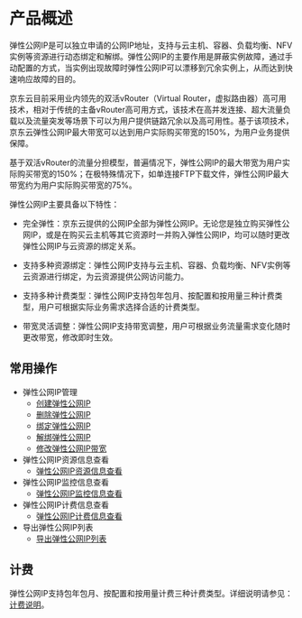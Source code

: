# 产品概述

弹性公网IP是可以独立申请的公网IP地址，支持与云主机、容器、负载均衡、NFV实例等资源进行动态绑定和解绑。弹性公网IP的主要作用是屏蔽实例故障，通过手动配置的方式，当实例出现故障时弹性公网IP可以漂移到冗余实例上，从而达到快速响应故障的目的。

京东云目前采用业内领先的双活vRouter（Virtual Router，虚拟路由器）高可用技术，相对于传统的主备vRouter高可用方式，该技术在高并发连接、超大流量负载以及流量突发等场景下可以为用户提供链路冗余以及高可用性。基于该项技术，京东云弹性公网IP最大带宽可以达到用户实际购买带宽的150%，为用户业务提供保障。

基于双活vRouter的流量分担模型，普遍情况下，弹性公网IP的最大带宽为用户实际购买带宽的150%；在极特殊情况下，如单连接FTP下载文件，弹性公网IP最大带宽约为用户实际购买带宽的75%。

弹性公网IP主要具备以下特性：

* 完全弹性：京东云提供的公网IP全部为弹性公网IP。无论您是独立购买弹性公网IP，或是在购买云主机等其它资源时一并购入弹性公网IP，均可以随时更改弹性公网IP与云资源的绑定关系。

* 支持多种资源绑定：弹性公网IP支持与云主机、容器、负载均衡、NFV实例等云资源进行绑定，为云资源提供公网访问能力。

* 支持多种计费类型：弹性公网IP支持包年包月、按配置和按用量三种计费类型，用户可根据实际业务需求选择合适的计费类型。

* 带宽灵活调整：弹性公网IP支持带宽调整，用户可根据业务流量需求变化随时更改带宽，修改即时生效。

## 常用操作

- 弹性公网IP管理
	- [创建弹性公网IP](../Operation-Guide/Elastic-IP-Management/Create-Elastic-IP.md)
	- [删除弹性公网IP](../Operation-Guide/Elastic-IP-Management/Delete-Elastic-IP.md)
	- [绑定弹性公网IP](../Operation-Guide/Elastic-IP-Management/Associate-Elastic-IP.md)
	- [解绑弹性公网IP](../Operation-Guide/Elastic-IP-Management/Disassociate-Elastic-IP.md)
	- [修改弹性公网IP带宽](../Operation-Guide/Elastic-IP-Management/Modify-Elastic-IP.md)
- 弹性公网IP资源信息查看
	- [弹性公网IP资源信息查看](../Operation-Guide/View-Elastic-IP-Detail/View-Elastic-IP-Detail.md)
- 弹性公网IP监控信息查看
	- [弹性公网IP监控信息查看](../Operation-Guide/View-Elastic-IP-Monitoring/View-Elastic-IP-Monitoring.md)
- 弹性公网IP计费信息查看
	- [弹性公网IP计费信息查看](../Operation-Guide/View-Elastic-IP-Billing/View-Elastic-IP-Billing.md)
- 导出弹性公网IP列表
	- [导出弹性公网IP列表](../Operation-Guide/Export-Elastic-IP-List/Export-Elastic-IP-List.md)

## 计费
弹性公网IP支持包年包月、按配置和按用量计费三种计费类型。详细说明请参见：[计费说明](../Pricing/Billing-Overview.md)。
